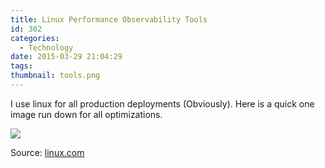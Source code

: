 ```yaml
---
title: Linux Performance Observability Tools
id: 302
categories:
  - Technology
date: 2015-03-29 21:04:29
tags:
thumbnail: tools.png
---
```


I use linux for all production deployments (Obviously). Here is a quick one image run down for all optimizations.

<!--more-->

[![](linux-performance-observability-tools/tools.png)](linux-performance-observability-tools/tools.png)

Source: [linux.com][linux-com]

[linux-com]: https://www.linux.com/news/enterprise/systems-management/785426-a-template-for-monitoring-linux-performance-tools-like-from-netflix

